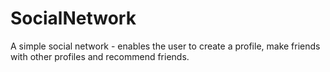 # SocialNetwork
A simple social network - enables the user to create a profile, make friends with other profiles and recommend friends. 
